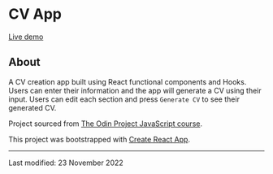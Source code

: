 # CV App

[Live demo](https://jcrachael.github.io/cv-generator/)

## About

A CV creation app built using React functional components and Hooks. Users can enter their information and the app will generate a CV using their input. Users can edit each section and press `Generate CV` to see their generated CV.

Project sourced from [The Odin Project JavaScript course](https://www.theodinproject.com/lessons/node-path-javascript-hooks).

This project was bootstrapped with [Create React App](https://github.com/facebook/create-react-app).

---

Last modified: 23 November 2022
